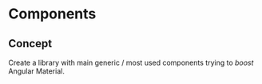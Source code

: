 # Components

## Concept
Create a library with main generic / most used components trying to *boost* Angular Material.
